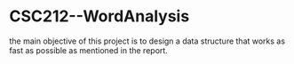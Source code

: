 # CSC212--WordAnalysis
the main objective of this project is to design a data structure that works as fast as possible as mentioned in the report.
